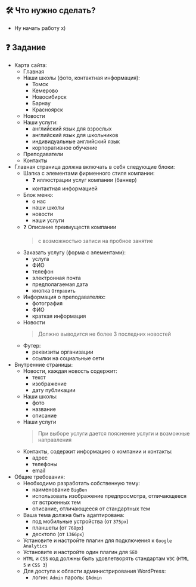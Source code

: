 ## :hammer_and_wrench: Что нужно сделать?
* Ну начать работу x)

## :question: Задание
* Карта сайта:
  * Главная
  * Наши школы (фото, контактная информация):
    * Томск
    * Кемерово
    * Новосибирск
    * Барнау
    * Красноярск
  * Новости
  * Наши услуги:
    * английский язык для взрослых
    * английский язык для школьников
    * индивидуальные английский язык
    * корпоративное обучение
  * Преподаватели
  * Контакты
* Главная страница должна включать в себя следующие блоки:
  * Шапка с элементами фирменного стиля компании:
    * :question: иллюстрации услуг компании (баннер)
    * контактная информацией
  * Блок меню:
    * о нас
    * наши школы
    * новости
    * наши услуги
  * :question: Описание преимуществ компании
    > с возможностью записи на пробное занятие
  * Заказать услугу (форма с элементами):
    * услуга
    * ФИО
    * телефон
    * электронная почта
    * предполагаемая дата
    * кнопка ```Отправить```
  * Информация о преподавателях:
    * фотография
    * ФИО
    * краткая информация
  * Новости
    > Должно выводится не более 3 последних новостей
  * Футер:
    * реквизиты организации
    * ссылки на социальные сети
* Внутренние страницы:
  * Новости, каждая новость содержит: 
    * текст
    * изображение
    * дату публикации
  * Наши школы:
    * фото
    * название
    * описание
  * Наши услуги
    > При выборе услуги дается пояснение услуги и возможные направления
  * Контакты, cодержит информацию о компании и контакты:
    * адрес
    * телефоны
    * email
* Общие требования:
  * Необходимо разработать собственную тему:
    * наименование ```BigBen```
    * использовать изображение предпросмотра, отличающееся от встроенных тем
    * описание, отличающееся от стандартных тем
  * Ваша тема должна быть адаптирована:
    * под мобильные устройства (от ```375px```)
    * планшеты (от ```768px```)
    * десктопо (от ```1366px```) 
  * Установите и настройте плагин для подключения к ```Google Analytics```
  * Установите и настройте один плагин для ```SEO```
  * ```HTML``` и ```CSS``` код должны быть удовлетворять стандартам ```W3C``` (```HTML 5``` и ```CSS 3```)
  * Для доступа к области администрирования WordPress: 
    * логин: ```Admin``` пароль: ```QAdmin```


